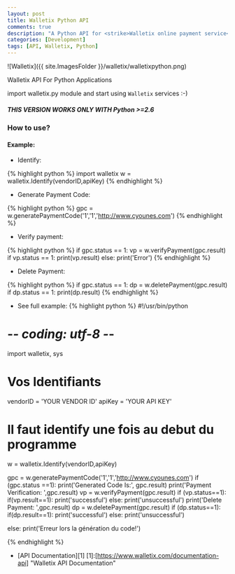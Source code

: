 ```yaml
---
layout: post
title: Walletix Python API
comments: true
description: "A Python API for <strike>Walletix online payment service</strike> (Closed)"
categories: [Development]
tags: [API, Walletix, Python]
---
```


![Walletix]({{ site.ImagesFolder }}/walletix/walletixpython.png)

Walletix API For Python Applications

<div class="note">
  <p>import walletix.py module and start using <code>Walletix</code> services :-)</p>
</div>

<div class="note warning">
  <h5>THIS VERSION WORKS ONLY WITH Python >=2.6 </h5>
</div>


### How to use? 
#### Example:
+ Identify:

{% highlight python %}
import walletix
w = walletix.Identify(vendorID,apiKey)
{% endhighlight %}
+ Generate Payment Code:

{% highlight python %}
gpc = w.generatePaymentCode('1','1','http://www.cyounes.com')
{% endhighlight %}
+ Verify payment:

{% highlight python %}
if gpc.status == 1:
	vp = w.verifyPayment(gpc.result)
	if vp.status == 1:
		print(vp.result)
	else:
		print('Error')
{% endhighlight %}

+ Delete Payment:

{% highlight python %}
if gpc.status == 1:
	dp = w.deletePayment(gpc.result)
	if dp.status == 1:
		print(dp.result)
{% endhighlight %}

+ See full example: 
{% highlight python %}
#!/usr/bin/python
# -*- coding: utf-8 -*-

import walletix, sys

# Vos Identifiants
vendorID = 'YOUR VENDOR ID'
apiKey = 'YOUR API KEY'

# Il faut identify une fois au debut du programme
w = walletix.Identify(vendorID,apiKey)

gpc = w.generatePaymentCode('1','1','http://www.cyounes.com')
if (gpc.status ==1):
    print('Generated Code Is:', gpc.result)
    print('Payment Verification: ',gpc.result)
    vp = w.verifyPayment(gpc.result)
    if (vp.status==1):
        if(vp.result==1):
            print('successful')
        else:
            print('unsuccessful')
    print('Delete Payment: ',gpc.result)
    dp = w.deletePayment(gpc.result)
    if (dp.status==1):
        if(dp.result==1):
            print('successful')
        else:
            print('unsuccessful')

else:
    print('Erreur lors la génération du code!')

{% endhighlight %}

+ [API Documentation][1]
[1]:[https://www.walletix.com/documentation-api] "Walletix API Documentation"



